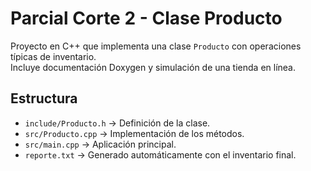 # Parcial Corte 2 - Clase Producto

Proyecto en C++ que implementa una clase `Producto` con operaciones típicas de inventario.  
Incluye documentación Doxygen y simulación de una tienda en línea.

## Estructura
- `include/Producto.h` → Definición de la clase.
- `src/Producto.cpp` → Implementación de los métodos.
- `src/main.cpp` → Aplicación principal.
- `reporte.txt` → Generado automáticamente con el inventario final.


